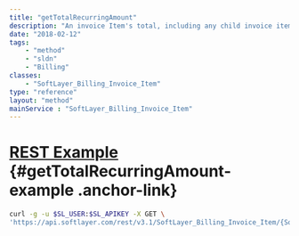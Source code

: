 ```yaml
---
title: "getTotalRecurringAmount"
description: "An invoice Item's total, including any child invoice items if they exist."
date: "2018-02-12"
tags:
    - "method"
    - "sldn"
    - "Billing"
classes:
    - "SoftLayer_Billing_Invoice_Item"
type: "reference"
layout: "method"
mainService : "SoftLayer_Billing_Invoice_Item"
---
```


# [REST Example](#getTotalRecurringAmount-example) <a href="/article/rest/"><i class="fas fa-question"></i></a> {#getTotalRecurringAmount-example .anchor-link} 
```bash
curl -g -u $SL_USER:$SL_APIKEY -X GET \
'https://api.softlayer.com/rest/v3.1/SoftLayer_Billing_Invoice_Item/{SoftLayer_Billing_Invoice_ItemID}/getTotalRecurringAmount'
```
